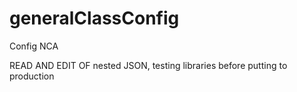 # generalClassConfig
Config NCA

READ AND EDIT OF nested JSON, testing libraries before putting to production
